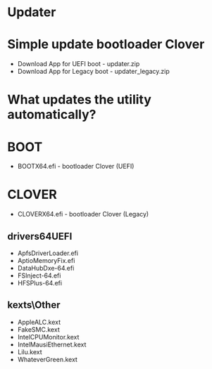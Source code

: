 # Updater
# Simple update bootloader Clover

- Download App for UEFI boot - updater.zip
- Download App for Legacy boot - updater_legacy.zip

# What updates the utility automatically?
# BOOT
- BOOTX64.efi - bootloader Clover (UEFI)
# CLOVER
- CLOVERX64.efi - bootloader Clover (Legacy)
## drivers64UEFI
- ApfsDriverLoader.efi
- AptioMemoryFix.efi
- DataHubDxe-64.efi
- FSInject-64.efi
- HFSPlus-64.efi
## kexts\Other
- AppleALC.kext
- FakeSMC.kext
- IntelCPUMonitor.kext
- IntelMausiEthernet.kext
- Lilu.kext
- WhateverGreen.kext
